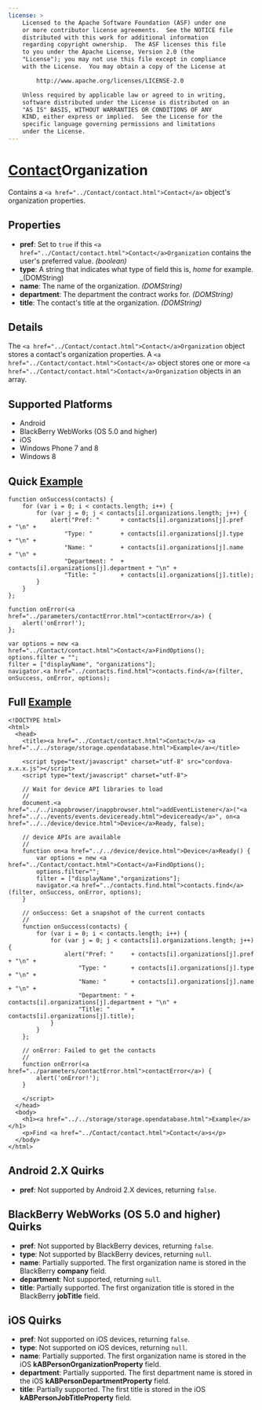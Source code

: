 ```yaml
---
license: >
    Licensed to the Apache Software Foundation (ASF) under one
    or more contributor license agreements.  See the NOTICE file
    distributed with this work for additional information
    regarding copyright ownership.  The ASF licenses this file
    to you under the Apache License, Version 2.0 (the
    "License"); you may not use this file except in compliance
    with the License.  You may obtain a copy of the License at

        http://www.apache.org/licenses/LICENSE-2.0

    Unless required by applicable law or agreed to in writing,
    software distributed under the License is distributed on an
    "AS IS" BASIS, WITHOUT WARRANTIES OR CONDITIONS OF ANY
    KIND, either express or implied.  See the License for the
    specific language governing permissions and limitations
    under the License.
---
```


<a href="../Contact/contact.html">Contact</a>Organization
===================

Contains a `<a href="../Contact/contact.html">Contact</a>` object's organization properties.

Properties
----------

- __pref__: Set to `true` if this `<a href="../Contact/contact.html">Contact</a>Organization` contains the user's preferred value. _(boolean)_
- __type__: A string that indicates what type of field this is, _home_ for example. _(DOMString)
- __name__: The name of the organization. _(DOMString)_
- __department__: The department the contract works for. _(DOMString)_
- __title__: The contact's title at the organization. _(DOMString)_

Details
-------

The `<a href="../Contact/contact.html">Contact</a>Organization` object stores a contact's organization
properties.  A `<a href="../Contact/contact.html">Contact</a>` object stores one or more
`<a href="../Contact/contact.html">Contact</a>Organization` objects in an array.

Supported Platforms
-------------------

- Android
- BlackBerry WebWorks (OS 5.0 and higher)
- iOS
- Windows Phone 7 and 8
- Windows 8

Quick <a href="../../storage/storage.opendatabase.html">Example</a>
-------------

    function onSuccess(contacts) {
        for (var i = 0; i < contacts.length; i++) {
            for (var j = 0; j < contacts[i].organizations.length; j++) {
                alert("Pref: "      + contacts[i].organizations[j].pref       + "\n" +
                    "Type: "        + contacts[i].organizations[j].type       + "\n" +
                    "Name: "        + contacts[i].organizations[j].name       + "\n" +
                    "Department: "  + contacts[i].organizations[j].department + "\n" +
                    "Title: "       + contacts[i].organizations[j].title);
            }
        }
    };

    function onError(<a href="../parameters/contactError.html">contactError</a>) {
        alert('onError!');
    };

    var options = new <a href="../Contact/contact.html">Contact</a>FindOptions();
    options.filter = "";
    filter = ["displayName", "organizations"];
    navigator.<a href="../contacts.find.html">contacts.find</a>(filter, onSuccess, onError, options);

Full <a href="../../storage/storage.opendatabase.html">Example</a>
------------

    <!DOCTYPE html>
    <html>
      <head>
        <title><a href="../Contact/contact.html">Contact</a> <a href="../../storage/storage.opendatabase.html">Example</a></title>

        <script type="text/javascript" charset="utf-8" src="cordova-x.x.x.js"></script>
        <script type="text/javascript" charset="utf-8">

        // Wait for device API libraries to load
        //
        document.<a href="../../inappbrowser/inappbrowser.html">addEventListener</a>("<a href="../../events/events.deviceready.html">deviceready</a>", on<a href="../../device/device.html">Device</a>Ready, false);

        // device APIs are available
        //
        function on<a href="../../device/device.html">Device</a>Ready() {
            var options = new <a href="../Contact/contact.html">Contact</a>FindOptions();
            options.filter="";
            filter = ["displayName","organizations"];
            navigator.<a href="../contacts.find.html">contacts.find</a>(filter, onSuccess, onError, options);
        }

        // onSuccess: Get a snapshot of the current contacts
        //
        function onSuccess(contacts) {
            for (var i = 0; i < contacts.length; i++) {
                for (var j = 0; j < contacts[i].organizations.length; j++) {
                    alert("Pref: "     + contacts[i].organizations[j].pref       + "\n" +
                        "Type: "       + contacts[i].organizations[j].type       + "\n" +
                        "Name: "       + contacts[i].organizations[j].name       + "\n" +
                        "Department: " + contacts[i].organizations[j].department + "\n" +
                        "Title: "      + contacts[i].organizations[j].title);
                }
            }
        };

        // onError: Failed to get the contacts
        //
        function onError(<a href="../parameters/contactError.html">contactError</a>) {
            alert('onError!');
        }

        </script>
      </head>
      <body>
        <h1><a href="../../storage/storage.opendatabase.html">Example</a></h1>
        <p>Find <a href="../Contact/contact.html">Contact</a>s</p>
      </body>
    </html>


Android 2.X Quirks
------------------

- __pref__: Not supported by Android 2.X devices, returning `false`.

BlackBerry WebWorks (OS 5.0 and higher) Quirks
--------------------------------------------
- __pref__: Not supported by BlackBerry devices, returning `false`.
- __type__: Not supported by BlackBerry devices, returning `null`.
- __name__: Partially supported.  The first organization name is stored in the BlackBerry __company__ field.
- __department__: Not supported, returning `null`.
- __title__: Partially supported.  The first organization title is stored in the BlackBerry __jobTitle__ field.

iOS Quirks
-----------
- __pref__: Not supported on iOS devices, returning `false`.
- __type__: Not supported on iOS devices, returning `null`.
- __name__: Partially supported.  The first organization name is stored in the iOS __kABPersonOrganizationProperty__ field.
- __department__: Partially supported.  The first department name is stored in the iOS __kABPersonDepartmentProperty__ field.
- __title__: Partially supported.  The first title is stored in the iOS __kABPersonJobTitleProperty__ field.

